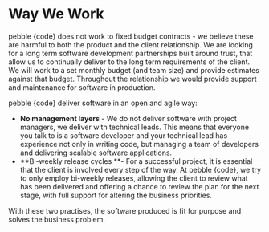# Way We Work

pebble {code} does not work to fixed budget contracts - we believe these are harmful to both the product and the client relationship. We are looking for a long term software development partnerships built around trust, that allow us to continually deliver to the long term requirements of the client. We will work to a set monthly budget (and team size) and provide estimates against that budget. Throughout the relationship we would provide support and maintenance for software in production.

pebble {code} deliver software in an open and agile way:

- **No management layers** - We do not deliver software with project managers, we deliver with technical leads. This means that everyone you talk to is a software developer and your technical lead has experience not only in writing code, but managing a team of developers and delivering scalable software applications. 
- **Bi-weekly release cycles **- For a successful project, it is essential that the client is involved every step of the way. At pebble {code}, we try to only employ bi-weekly releases, allowing the client to review what has been delivered and offering a chance to review the plan for the next stage, with full support for altering the business priorities. 

With these two practises, the software produced is fit for purpose and solves the business problem. 
